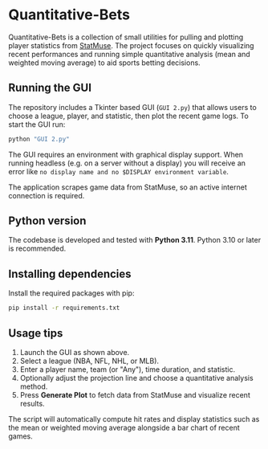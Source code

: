 # Quantitative-Bets

Quantitative-Bets is a collection of small utilities for pulling and plotting player statistics from [StatMuse](https://www.statmuse.com/). The project focuses on quickly visualizing recent performances and running simple quantitative analysis (mean and weighted moving average) to aid sports betting decisions.

## Running the GUI

The repository includes a Tkinter based GUI (`GUI 2.py`) that allows users to choose a league, player, and statistic, then plot the recent game logs. To start the GUI run:

```bash
python "GUI 2.py"
```

The GUI requires an environment with graphical display support. When running headless (e.g. on a server without a display) you will receive an error like `no display name and no $DISPLAY environment variable`.

The application scrapes game data from StatMuse, so an active internet connection is required.

## Python version

The codebase is developed and tested with **Python 3.11**. Python 3.10 or later is recommended.

## Installing dependencies

Install the required packages with pip:

```bash
pip install -r requirements.txt
```

## Usage tips

1. Launch the GUI as shown above.
2. Select a league (NBA, NFL, NHL, or MLB).
3. Enter a player name, team (or "Any"), time duration, and statistic.
4. Optionally adjust the projection line and choose a quantitative analysis method.
5. Press **Generate Plot** to fetch data from StatMuse and visualize recent results.

The script will automatically compute hit rates and display statistics such as the mean or weighted moving average alongside a bar chart of recent games.

